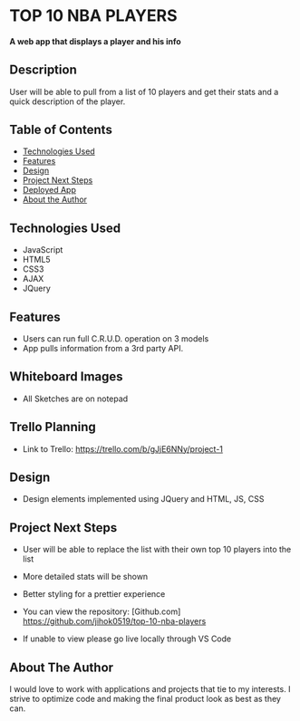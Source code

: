 # TOP 10 NBA PLAYERS

#### A web app that displays a player and his info


## Description
User will be able to pull from a list of 10 players and get their stats and a quick description of the player.

## Table of Contents
* [Technologies Used](#technologiesused)
* [Features](#features)
* [Design](#design)
* [Project Next Steps](#nextsteps)
* [Deployed App](#deployment)
* [About the Author](#author)

## <a name="technologiesused"></a>Technologies Used
* JavaScript
* HTML5
* CSS3
* AJAX
* JQuery


## Features
* Users can run full C.R.U.D. operation on 3 models
* App pulls information from a 3rd party API.

## Whiteboard Images
* All Sketches are on notepad

## Trello Planning
* Link to Trello: https://trello.com/b/gJjE6NNy/project-1

## <a name="design"></a>Design
* Design elements implemented using JQuery and HTML, JS, CSS


## <a name="nextsteps"></a>Project Next Steps
* User will be able to replace the list with their own top 10 players into the list
* More detailed stats will be shown
* Better styling for a prettier experience


* You can view the repository:
[Github.com] https://github.com/jihok0519/top-10-nba-players
* If unable to view please go live locally through VS Code
    

## <a name="author"></a>About The Author
I would love to work with applications and projects that tie to my interests. I strive to optimize code and making the final product look as best as they can.
    